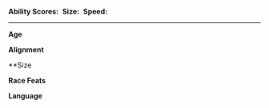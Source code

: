 **Ability Scores:** 
**Size:** 
**Speed:** 

---

**Age**

**Alignment**

**Size

**Race Feats**

**Language**
